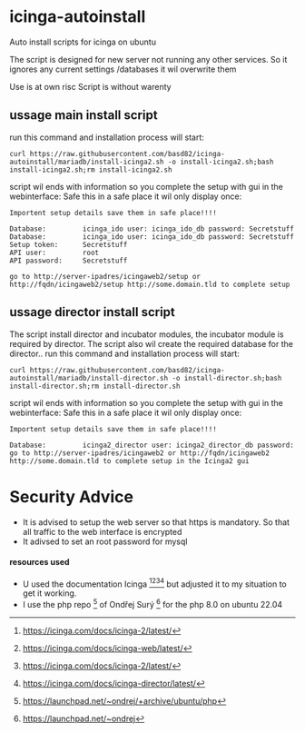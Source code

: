 # icinga-autoinstall
Auto install scripts for icinga on ubuntu

The script is designed for new server not running any other services. 
So it ignores any current settings /databases it wil overwrite them

Use is at own risc
Script is without warenty

## ussage main install script

run this command and installation process will start:
```
curl https://raw.githubusercontent.com/basd82/icinga-autoinstall/mariadb/install-icinga2.sh -o install-icinga2.sh;bash install-icinga2.sh;rm install-icinga2.sh
```
script wil ends with information so you complete the setup with gui in the webinterface:
Safe this in a safe place it wil only display once:
```
Importent setup details save them in safe place!!!!

Database:         icinga_ido user: icinga_ido_db password: Secretstuff
Database:         icinga_ido user: icinga_ido_db password: Secretstuff
Setup token:      Secretstuff
API user:         root
API password:     Secretstuff

go to http://server-ipadres/icingaweb2/setup or http://fqdn/icingaweb2/setup http://some.domain.tld to complete setup
```

## ussage director install script
The script install director and incubator modules, the incubator module is required by director.
The script also wil create the required database for the director..
run this command and installation process will start:
```
curl https://raw.githubusercontent.com/basd82/icinga-autoinstall/mariadb/install-director.sh -o install-director.sh;bash install-director.sh;rm install-director.sh
```
script wil ends with information so you complete the setup with gui in the webinterface:
Safe this in a safe place it wil only display once:
```
Importent setup details save them in safe place!!!!

Database:         icinga2_director user: icinga2_director_db password:
go to http://server-ipadres/icingaweb2 or http://fqdn/icingaweb2 http://some.domain.tld to complete setup in the Icinga2 gui
```

# Security Advice
* It is advised to setup the web server so that https is mandatory. So that all traffic to the web interface is encrypted
* It adivsed to set an root password for mysql

#### resources used 

* U used the documentation Icinga [^1][^2][^3][^4] but adjusted it to my situation to get it working.
* I use the php repo [^5] of Ondřej Surý [^6] for the php 8.0 on ubuntu 22.04

[^1]: https://icinga.com/docs/icinga-2/latest/
[^2]: https://icinga.com/docs/icinga-web/latest/
[^3]: https://icinga.com/docs/icinga-2/latest/
[^4]: https://icinga.com/docs/icinga-director/latest/
[^5]: https://launchpad.net/~ondrej/+archive/ubuntu/php
[^6]: https://launchpad.net/~ondrej
